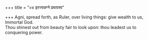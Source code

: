 +++
title = "०४ इरज्यन्नग्ने प्रथयस्व"

+++
Agni, spread forth, as Ruler, over living things: give wealth to us, Immortal God.  
     Thou shinest out from beauty fair to look upon: thou leadest us to conquering power.